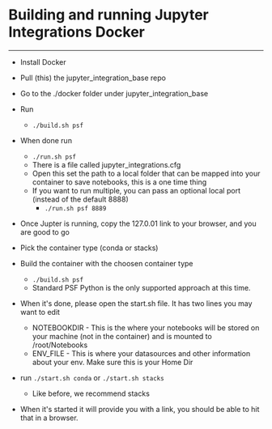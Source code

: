 # Building and running Jupyter Integrations Docker
--------
- Install Docker 
- Pull (this)  the jupyter_integration_base repo
- Go to the ./docker folder under jupyter_integration_base
- Run 
  - `./build.sh psf`
- When done run
  - `./run.sh psf`
  - There is a file called jupyter_integrations.cfg
   - Open this set the path to a local folder that can be mapped into your container to save notebooks, this is a one time thing
  - If you want to run multiple, you can pass an optional local port (instead of the default 8888)
    - `./run.sh psf 8889`
- Once Jupter is running, copy the 127.0.01 link to your browser, and you are good to go

- Pick the container type (conda or stacks)
- Build the container with the choosen container type
  - `./build.sh psf`
  - Standard PSF Python is the only supported approach at this time. 
- When it's done, please open the start.sh file. It has two lines you may want to edit
  - NOTEBOOKDIR - This is the where your notebooks will be stored on your machine (not in the container) and is mounted to /root/Notebooks
  - ENV_FILE - This is where your datasources and other information about your env. Make sure this is your Home Dir
- run `./start.sh conda` or `./start.sh stacks`
  - Like before, we recommend stacks
- When it's started it will provide you with a link, you should be able to hit that in a browser. 


